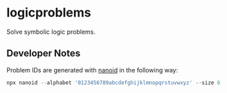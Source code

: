 # logicproblems

Solve symbolic logic problems.

## Developer Notes

Problem IDs are generated with [nanoid](https://github.com/ai/nanoid) in the following way:
```js
npx nanoid --alphabet '0123456789abcdefghijklmnopqrstuvwxyz' --size 6
```
